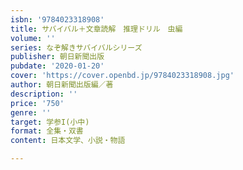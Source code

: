 ```yaml
---
isbn: '9784023318908'
title: サバイバル＋文章読解　推理ドリル　虫編
volume: ''
series: なぞ解きサバイバルシリーズ
publisher: 朝日新聞出版
pubdate: '2020-01-20'
cover: 'https://cover.openbd.jp/9784023318908.jpg'
author: 朝日新聞出版編／著
description: ''
price: '750'
genre: ''
target: 学参I(小中)
format: 全集・双書
content: 日本文学、小説・物語

---
```

